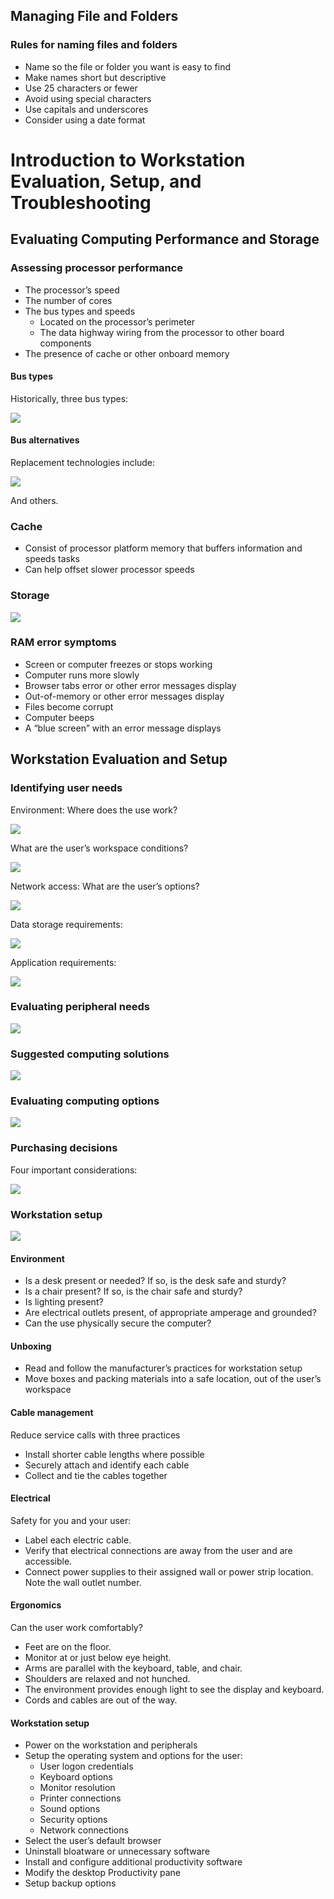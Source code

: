 ## Managing File and Folders

### Rules for naming files and folders

- Name so the file or folder you want is easy to find
- Make names short but descriptive
- Use 25 characters or fewer
- Avoid using special characters
- Use capitals and underscores
- Consider using a date format

# Introduction to Workstation Evaluation, Setup, and Troubleshooting

## Evaluating Computing Performance and Storage

### Assessing processor performance

- The processor’s speed
- The number of cores
- The bus types and speeds
	- Located on the processor’s perimeter
	- The data highway wiring from the processor to other board components
- The presence of cache or other onboard memory

#### Bus types

Historically, three bus types:

![](images/Pasted%20image%2020230213145624.png)

#### Bus alternatives

Replacement technologies include:

![](images/Pasted%20image%2020230213145737.png)

And others.

### Cache

- Consist of processor platform memory that buffers information and speeds tasks
- Can help offset slower processor speeds

### Storage

![](images/Pasted%20image%2020230213145903.png)

### RAM error symptoms

- Screen or computer freezes or stops working
- Computer runs more slowly
- Browser tabs error or other error messages display
- Out-of-memory or other error messages display
- Files become corrupt
- Computer beeps
- A “blue screen” with an error message displays

## Workstation Evaluation and Setup

### Identifying user needs

Environment: Where does the use work?

![](images/Pasted%20image%2020230213150408.png)

What are the user’s workspace conditions?

![](images/Pasted%20image%2020230213150445.png)

Network access: What are the user’s options?

![](images/Pasted%20image%2020230213150525.png)

Data storage requirements:

![](images/Pasted%20image%2020230213150550.png)

Application requirements:

![](images/Pasted%20image%2020230213150620.png)

### Evaluating peripheral needs

![](images/Pasted%20image%2020230213150701.png)

### Suggested computing solutions

![](images/Pasted%20image%2020230213150743.png)

### Evaluating computing options

![](images/Pasted%20image%2020230213150826.png)

### Purchasing decisions

Four important considerations:

![](images/Pasted%20image%2020230213151018.png)

### Workstation setup

![](images/Pasted%20image%2020230213151110.png)

#### Environment

- Is a desk present or needed? If so, is the desk safe and sturdy?
- Is a chair present? If so, is the chair safe and sturdy?
- Is lighting present?
- Are electrical outlets present, of appropriate amperage and grounded?
- Can the use physically secure the computer?

#### Unboxing

- Read and follow the manufacturer’s practices for workstation setup
- Move boxes and packing materials into a safe location, out of the user’s workspace

#### Cable management

Reduce service calls with three practices
- Install shorter cable lengths where possible
- Securely attach and identify each cable
- Collect and tie the cables together

#### Electrical

Safety for you and your user:
- Label each electric cable.
- Verify that electrical connections are away from the user and are accessible.
- Connect power supplies to their assigned wall or power strip location. Note the wall outlet number.

#### Ergonomics

Can the user work comfortably?
- Feet are on the floor.
- Monitor at or just below eye height.
- Arms are parallel with the keyboard, table, and chair.
- Shoulders are relaxed and not hunched.
- The environment provides enough light to see the display and keyboard.
- Cords and cables are out of the way.

#### Workstation setup

- Power on the workstation and peripherals
- Setup the operating system and options for the user:
	- User logon credentials
	- Keyboard options
	- Monitor resolution
	- Printer connections
	- Sound options
	- Security options
	- Network connections
- Select the user’s default browser
- Uninstall bloatware or unnecessary software
- Install and configure additional productivity software
- Modify the desktop Productivity pane
- Setup backup options